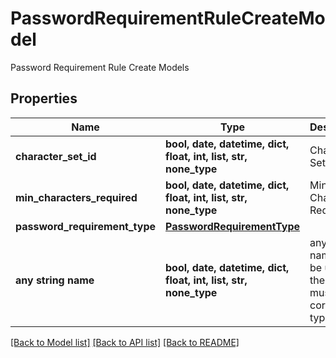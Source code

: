 # PasswordRequirementRuleCreateModel

Password Requirement Rule Create Models

## Properties
Name | Type | Description | Notes
------------ | ------------- | ------------- | -------------
**character_set_id** | **bool, date, datetime, dict, float, int, list, str, none_type** | Character Set | [optional] 
**min_characters_required** | **bool, date, datetime, dict, float, int, list, str, none_type** | Minimum Characters Required | [optional] 
**password_requirement_type** | [**PasswordRequirementType**](PasswordRequirementType.md) |  | [optional] 
**any string name** | **bool, date, datetime, dict, float, int, list, str, none_type** | any string name can be used but the value must be the correct type | [optional]

[[Back to Model list]](../README.md#documentation-for-models) [[Back to API list]](../README.md#documentation-for-api-endpoints) [[Back to README]](../README.md)


